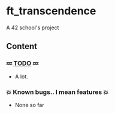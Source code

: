 # ft_transcendence
A 42 school's project  

## Content

### :zzz: [TODO](./TODO.txt) :zzz:    
* A lot.  

### :boom: Known bugs.. I mean features :boom:  
* None so far      

